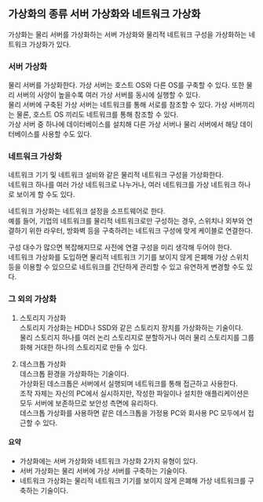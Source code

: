 ## 가상화의 종류 서버 가상화와 네트워크 가상화
가상화는 물리 서버를 가상화하는 서버 가상화와 물리적 네트워크 구성을 가상화하는 네트워크 가상화가 있다.  
  
### 서버 가상화
물리 서버를 가상화한다. 가상 서버는 호스트 OS와 다른 OS를 구축할 수 있다. 또한 물리 서버의 사양이 높을수록 여러 가상 서버를 동시에 실행할 수 있다.  
물리 서버에 구축된 가상 서버는 네트워크를 통해 서로를 참조할 수 있다. 가상 서버끼리는 물론, 호스트 OS 끼리도 네트워크를 통해 참조할 수 있다.  
가상 서버 중 하나에 데이터베이스를 설치해 다른 가상 서버나 물리 서버에서 해당 데이터베이스를 사용할 수도 있다.  
  
### 네트워크 가상화
네트워크 기기 및 네트워크 설비와 같은 물리적 네트워크 구성을 가상화한다.  
네트워크 하나를 여러 가상 네트워크로 나누거나, 여러 네트워크를 가상 네트워크 하나로 보이게 할 수도 있다.  

네트워크 가상화는 네트워크 설정을 소프트웨어로 한다.   
예를 들어, 기업의 네트워크를 물리적 네트워크로만 구성하는 경우, 스위치나 외부와 연결하기 위한 라우터, 방화벽 등을 구축하려는 네트워크 구성에 맞게 케이블로 연결한다.  
  
구성 대수가 많으면 복잡해지므로 사전에 연결 구성을 미리 생각해 두어야 한다.  
네트워크 가상화를 도입하면 물리적 네트워크 기기를 보이지 않게 은폐해 가상 스위치 등을 이용할 수 있으므로 네트워크를 간단하게 관리할 수 있고 유연하게 변경할 수도 있다.  
  
### 그 외의 가상화
1. 스토리지 가상화  
스토리지 가상화는 HDD나 SSD와 같은 스토리지 장치를 가상화하는 기술이다.  
물리 스토리지 하나를 여러 논리 스토리지로 분할하거나 여러 물리 스토리지를 그룹화해 거대한 하나의 스토리지로 만들 수 있다.  

2. 데스크톱 가상화  
데스크톱 환경을 가상화하는 기술이다.  
가상화된 데스크톱은 서버에서 실행되며 네트워크를 통해 접근하고 사용한다.  
조작 자체는 자신의 PC에서 실시하지만, 작성한 파일이나 설치한 애플리케이션은 모두 서버에 보존하므로 보안성 측면에 유리하다.  
데스크톱 가상화를 사용하면 같은 데스크톱을 가정용 PC와 회사용 PC 모두에서 접근할 수 있다.  
  
#### 요약 
- 가상화에는 서버 가상화와 네트워크 가상화 2가지 유형이 있다.
- 서버 가상화는 물리 서버에 가상 서버를 구축하는 기술이다.
- 네트워크 가상화는 물리적 네트워크 기기를 보이지 않게 은폐해 가상 네트워크를 구축하는 기술이다.